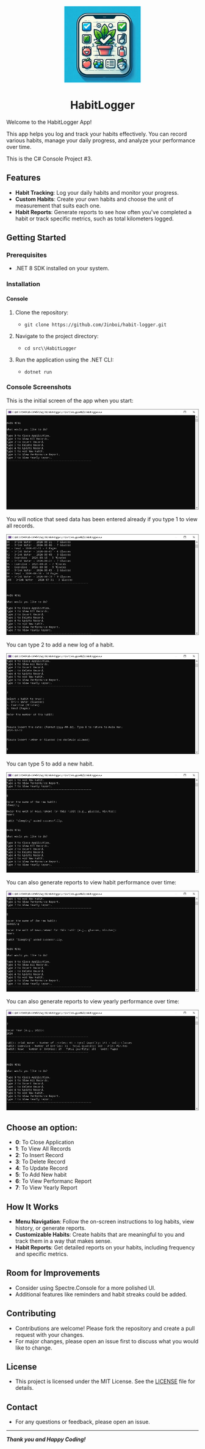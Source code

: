 <div align="center">

<img src="./img/habitLoggerLogo.png" alt="habitLogger logo" width="200px" />
<h1>HabitLogger</h1>

</div>

Welcome to the HabitLogger App!

This app helps you log and track your habits effectively. You can record various habits, manage your daily progress, and analyze your performance over time.

This is the C# Console Project #3.

## Features

- **Habit Tracking**: Log your daily habits and monitor your progress.
- **Custom Habits**: Create your own habits and choose the unit of measurement that suits each one.
- **Habit Reports**: Generate reports to see how often you've completed a habit or track specific metrics, such as total kilometers logged.


## Getting Started

### Prerequisites

- .NET 8 SDK installed on your system.

### Installation

#### Console

1. Clone the repository:
	- `git clone https://github.com/Jinboi/habit-logger.git`

2. Navigate to the project directory:
	- `cd src\\HabitLogger`

3. Run the application using the .NET CLI:
	- `dotnet run`

### Console Screenshots

This is the initial screen of the app when you start:

![HabitLogger initial screen](./img/habitLoggerInitialScreen.PNG)

You will notice that seed data has been entered already if you type 1 to view all records.

![HabitLogger main menu screen](./img/habitLoggerMainMenu.PNG)

You can type 2 to add a new log of a habit.

![HabitLogger add habit log screen](./img/habitLoggerLogScreen.PNG)

You can type 5 to add a new habit.

![HabitLogger add habit screen](./img/habitLoggerAddHabit.PNG)


You can also generate reports to view habit performance over time:

![HabitLogger report screen](./img/habitLoggerReportScreen.PNG)

You can also generate reports to view yearly performance over time:

![HabitLogger report screen](./img/habitLoggerYearlyReportScreen.PNG)

## Choose an option:
- **0**: To Close Application
- **1**: To View All Records
- **2**: To Insert Record
- **3**: To Delete Record
- **4**: To Update Record
- **5**: To Add New habit 
- **6**: To View Performanc Report
- **7**: To View Yearly Report

## How It Works

- **Menu Navigation**: Follow the on-screen instructions to log habits, view history, or generate reports.
- **Customizable Habits**: Create habits that are meaningful to you and track them in a way that makes sense.
- **Habit Reports**: Get detailed reports on your habits, including frequency and specific metrics.

## Room for Improvements

- Consider using Spectre.Console for a more polished UI. 
- Additional features like reminders and habit streaks could be added.

## Contributing

- Contributions are welcome! Please fork the repository and create a pull request with your changes. 
- For major changes, please open an issue first to discuss what you would like to change.

## License

- This project is licensed under the MIT License. See the [LICENSE](./LICENSE) file for details.

## Contact

- For any questions or feedback, please open an issue.

---
***Thank you and Happy Coding!***
